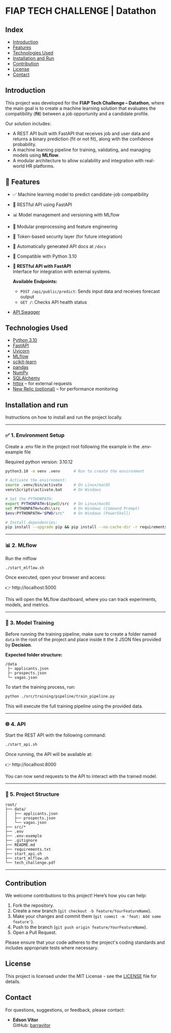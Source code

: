 # FIAP TECH CHALLENGE | Datathon 

## Index

- [Introduction](#introduction)
- [Features](#features)
- [Technologies Used](#technologies-used)
- [Installation and Run](#installation-and-run)
- [Contribution](#contribution)
- [License](#license)
- [Contact](#contact)

## Introduction

This project was developed for the **FIAP Tech Challenge – Datathon**, where the main goal is to create a machine learning solution that evaluates the compatibility (**fit**) between a job opportunity and a candidate profile.

Our solution includes:
- A REST API built with FastAPI that receives job and user data and returns a binary prediction (fit or not fit), along with the confidence probability.
- A machine learning pipeline for training, validating, and managing models using **MLflow**.
- A modular architecture to allow scalability and integration with real-world HR platforms.

## 🚀 Features

- ✅ Machine learning model to predict candidate-job compatibility
- 🔌 RESTful API using FastAPI
- 📊 Model management and versioning with MLflow
- 🧪 Modular preprocessing and feature engineering
- 🔐 Token-based security layer (for future integration)
- 📝 Automatically generated API docs at `/docs`
- 🐍 Compatible with Python 3.10

- **🧪 RESTful API with FastAPI**  
  Interface for integration with external systems.

  **Available Endpoints:**
  - `POST /api/public/predict`: Sends input data and receives forecast output
  - `GET /`: Checks API health status

- [API Swagger](https://fiap-ml-tech-challenge-stage-5-production.up.railway.app/docs)

## Technologies Used

- [Python 3.10](https://www.python.org/)
- [FastAPI](https://fastapi.tiangolo.com/)
- [Uvicorn](https://www.uvicorn.org/)
- [MLflow](https://mlflow.org/)
- [scikit-learn](https://scikit-learn.org/)
- [pandas](https://pandas.pydata.org/)
- [NumPy](https://numpy.org/)
- [SQLAlchemy](https://www.sqlalchemy.org/)
- [httpx](https://www.python-httpx.org/) – for external requests
- [New Relic (optional)](https://newrelic.com/) – for performance monitoring

## Installation and run

Instructions on how to install and run the project locally.

---

### ✅ 1. Environment Setup
Create a .env file in the project root following the example in the .env-example file

Required python version: 3.10.12

```bash
python3.10 -m venv .venv      # Run to create the environment

# Activate the environment:
source .venv/bin/activate     # On Linux/macOS
venv\Scripts\activate.bat     # On Windows

# Set the PYTHONPATH:
export PYTHONPATH=$(pwd)/src  # On Linux/macOS
set PYTHONPATH=%cd%\\src      # On Windows (Command Prompt)
$env:PYTHONPATH="$PWD/src"    # On Windows (PowerShell)

# Install dependencies:
pip install --upgrade pip && pip install --no-cache-dir -r requirements.txt # Run to install the necessary packages
```

---

### 📊 2. MLflow
Run the mlflow
```bash
./start_mlflow.sh
```

Once executed, open your browser and access:

👉 http://localhost:5000

This will open the MLflow dashboard, where you can track experiments, models, and metrics.

---

### 🧠 3. Model Training

Before running the training pipeline, make sure to create a folder named `data` in the root of the project and place inside it the 3 JSON files provided by **Decision**.

**Expected folder structure:**

```
/data
 ├─ applicants.json
 ├─ prospects.json
 └─ vagas.json
```

To start the training process, run:

```bash
python ./src/training/pipeline/train_pipeline.py
```

This will execute the full training pipeline using the provided data.

---

### 🌐 4. API

Start the REST API with the following command:

```bash
./start_api.sh
```

Once running, the API will be available at:

👉 http://localhost:8000

You can now send requests to the API to interact with the trained model.

---

### 📁 5. Project Structure

```
root/
├── data/
│   ├── applicants.json
│   ├── prospects.json
│   └── vagas.json
├── src/*
├── .env
├── .env-exemple
├── .gitignore
├── README.md
├── requirements.txt
├── start_api.sh
├── start_mlflow.sh
└── tech_challenge.pdf
```

---

## Contribution

We welcome contributions to this project! Here’s how you can help:

1. Fork the repository.
2. Create a new branch (`git checkout -b feature/YourFeatureName`).
3. Make your changes and commit them (`git commit -m 'feat: Add some feature'`).
4. Push to the branch (`git push origin feature/YourFeatureName`).
5. Open a Pull Request.

Please ensure that your code adheres to the project's coding standards and includes appropriate tests where necessary.

## License

This project is licensed under the MIT License - see the [LICENSE](LICENSE.txt) file for details.

## Contact

For questions, suggestions, or feedback, please contact:

* **Edson Vitor**  
  GitHub: [barravitor](https://github.com/barravitor)